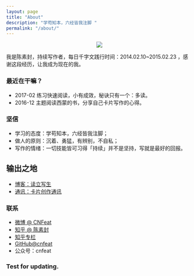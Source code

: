 ```yaml
---
layout: page
title: "About"
description: "学苟知本，六经皆我注脚 "
permalink: "/about/"
---
```



<center>
    <p><img src="http://openmindclub.qiniudn.com/omt/WhiteAvatar.jpg" align="center"></p>
</center>

我是陈素封，持续写作者，每日千字文践行时间：2014.02.10~2015.02.23 ，感谢这段经历，让我成为现在的我。


### 最近在干嘛？




* 2017-02 练习快速阅读，小有成效，秘诀只有一个：多读。
* 2016-12 主题阅读西蒙的书，分享自己卡片写作的心得。


### 坚信


* 学习的态度：学苟知本，六经皆我注脚；
* 做人的原则：沉着、勇猛，有辨别，不自私；
* 写作的情绪：一切技能皆可习得「持续」并不是坚持，写就是最好的回报。



## 输出之地

- [博客：读立写生](www.cnfeat.com)
- [通讯：卡片创作通讯](http://www.mesule.com/)


### 联系


- [微博 @ CNFeat](http://weibo.com/207775270)
- [知乎 @ 陈素封](http://www.zhihu.com/people/Feat)
- [知乎专栏](http://zhuanlan.zhihu.com/cnfeat)
- [GitHub@cnfeat](https://github.com/cnfeat)
- 公众号：cnfeat


<!--<center>
    <p><img src="http://i173.photobucket.com/albums/w63/cnfeat/2015-08-29-2_zpsqj7po8eo.png" align="center"></p>
</center>
-->
<!--
### ChangeLog


- 2017-03-05 更新 最近在干嘛？-->

### Test for updating.
